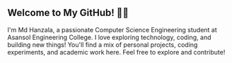 ## Welcome to My GitHub! 👨‍💻
I'm Md Hanzala, a passionate Computer Science Engineering student at Asansol Engineering College. I love exploring technology, coding, and building new things! You'll find a mix of personal projects, coding experiments, and academic work here. Feel free to explore and contribute!

<!--
**Md-Hanzala/Md-Hanzala** is a ✨ _special_ ✨ repository because its `README.md` (this file) appears on your GitHub profile.

Here are some ideas to get you started:

- 🔭 I’m currently working on ...
- 🌱 I’m currently learning ...
- 👯 I’m looking to collaborate on ...
- 🤔 I’m looking for help with ...
- 💬 Ask me about ...
- 📫 How to reach me: ...
- 😄 Pronouns: ...
- ⚡ Fun fact: ...
-->

